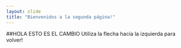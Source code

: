 ```yaml
---
layout: slide
title: "Bienvenidos a la segunda página!"
---
```

##HOLA ESTO ES EL CAMBIO
Utiliza la flecha hacia la izquierda para volver!
